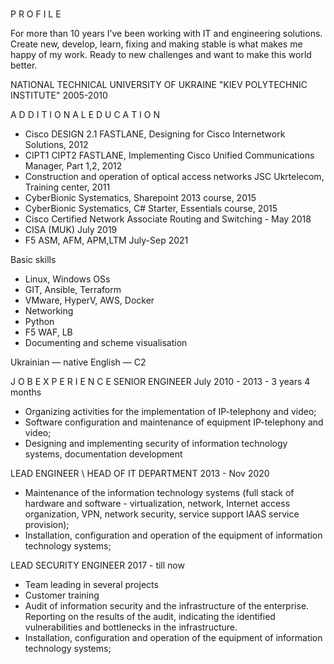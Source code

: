 ### 


P R O F I L E

For more than 10 years I’ve been working with IT and engineering
solutions. Create new, develop, learn, fixing and making stable is what
makes me happy of my work. Ready to new challenges and want to
make this world better.

NATIONAL TECHNICAL UNIVERSITY OF UKRAINE "KIEV POLYTECHNIC INSTITUTE" 2005-2010

A D D I T I O N A L  E D U C A T I O N
 - Cisco DESIGN 2.1 FASTLANE, Designing for Cisco Internetwork Solutions, 2012
 - CIPT1 CIPT2 FASTLANE, Implementing Cisco Unified Communications Manager, Part 1,2, 2012
 - Construction and operation of optical access networks JSC Ukrtelecom, Training center, 2011
 - CyberBionic Systematics, Sharepoint 2013 course, 2015
 - CyberBionic Systematics, C# Starter, Essentials course, 2015
 - Cisco Certified Network Associate Routing and Switching - May 2018
 - CISA (MUK) July 2019 
 - F5 ASM, AFM, APM,LTM July-Sep 2021

Basic skills

- Linux, Windows OSs
- GIT, Ansible, Terraform
- VMware, HyperV, AWS, Docker
- Networking
- Python
- F5 WAF, LB
- Documenting and scheme visualisation


Ukrainian — native
English — C2 

J O B  E X P E R I E N C E
SENIOR ENGINEER July 2010 - 2013 - 3 years 4 months
- Organizing activities for the implementation of IP-telephony and video;
- Software configuration and maintenance of equipment IP-telephony and video;
- Designing and implementing security of information technology systems, documentation development

LEAD ENGINEER \ HEAD OF IT DEPARTMENT 2013 - Nov 2020

- Maintenance of the information technology systems (full stack of hardware and software - virtualization, network, Internet access organization, VPN, network security, service support IAAS service provision);
- Installation, configuration and operation of the equipment of information technology systems;

LEAD SECURITY ENGINEER 2017 - till now
- Team leading in several projects
- Customer training
- Audit of information security and the infrastructure of the enterprise. Reporting on the results of the audit, indicating the identified vulnerabilities and bottlenecks in the infrastructure.
- Installation, configuration and operation of the equipment of information technology systems; 


<!--
**pontarr/pontarr** is a ✨ _special_ ✨ repository because its `README.md` (this file) appears on your GitHub profile.

Here are some ideas to get you started:

- 🔭 I’m currently working on ...
- 🌱 I’m currently learning ...
- 👯 I’m looking to collaborate on ...
- 🤔 I’m looking for help with ...
- 💬 Ask me about ...
- 📫 How to reach me: ...
- 😄 Pronouns: ...
- ⚡ Fun fact: ...
-->
